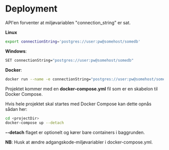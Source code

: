 # Deployment

API'en forventer at miljøvariablen "connection_string" er sat.

**Linux** 

```bash
export connectionString='postgres://user:pw@somehost/somedb'
```

**Windows**:

```bash
SET connectionString="postgres://user:pw@somehost/somedb"
```

**Docker**:

```bash
docker run --name -e connectionString="postgres://user:pw@somehost/somedb" somecontainer somecontainer:latest
```



Projektet kommer med en **docker-compose.yml** fil som er en skabelon til Docker Compose.

Hvis hele projektet skal startes med Docker Compose kan dette opnås sådan her:

```bash
cd <projectDir>
docker-compose up --detach
```

**--detach** flaget er optionelt og kører bare containers i baggrunden.



**NB**: Husk at ændre adgangskode-miljøvariabler i docker-compose.yml.
